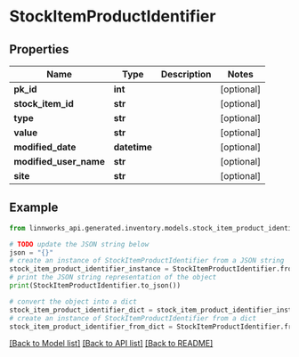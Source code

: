 # StockItemProductIdentifier


## Properties

Name | Type | Description | Notes
------------ | ------------- | ------------- | -------------
**pk_id** | **int** |  | [optional] 
**stock_item_id** | **str** |  | [optional] 
**type** | **str** |  | [optional] 
**value** | **str** |  | [optional] 
**modified_date** | **datetime** |  | [optional] 
**modified_user_name** | **str** |  | [optional] 
**site** | **str** |  | [optional] 

## Example

```python
from linnworks_api.generated.inventory.models.stock_item_product_identifier import StockItemProductIdentifier

# TODO update the JSON string below
json = "{}"
# create an instance of StockItemProductIdentifier from a JSON string
stock_item_product_identifier_instance = StockItemProductIdentifier.from_json(json)
# print the JSON string representation of the object
print(StockItemProductIdentifier.to_json())

# convert the object into a dict
stock_item_product_identifier_dict = stock_item_product_identifier_instance.to_dict()
# create an instance of StockItemProductIdentifier from a dict
stock_item_product_identifier_from_dict = StockItemProductIdentifier.from_dict(stock_item_product_identifier_dict)
```
[[Back to Model list]](../README.md#documentation-for-models) [[Back to API list]](../README.md#documentation-for-api-endpoints) [[Back to README]](../README.md)


